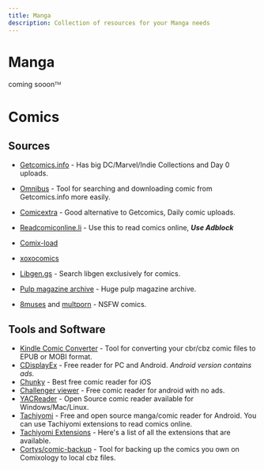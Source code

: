 ```yaml
---
title: Manga
description: Collection of resources for your Manga needs
---
```


# Manga
coming sooonᵀᴹ

# Comics

## Sources

* [Getcomics.info](https://getcomics.info/ ) - Has big DC/Marvel/Indie Collections and Day 0 uploads.

* [Omnibus](https://github.com/fireshaper/Omnibus) - Tool for searching and downloading comic from Getcomics.info more easily.

* [Comicextra](https://www.comicextra.com/) - Good alternative to Getcomics, Daily comic uploads. 

* [Readcomiconline.li](https://readcomiconline.li/) - Use this to read comics online, **_Use Adblock_**

* [Comix-load](https://comix-load.in/)

* [xoxocomics](https://xoxocomics.com/comic/batman-the-long-halloween-1998)

* [Libgen.gs](http://libgen.gs/comics/index.php) - Search libgen exclusively for comics. 

* [Pulp magazine archive](https://archive.org/details/pulpmagazinearchive) - Huge pulp magazine archive. 

* [8muses](https://8muses.xxx/) and [multporn](https://multporn.net/) - NSFW comics.

 

## Tools and Software

* [Kindle Comic Converter](https://kcc.iosphe.re/) - Tool for converting your cbr/cbz comic files to EPUB or MOBI format.  
* [CDisplayEx](https://www.cdisplayex.com/) - Free reader for PC and Android. _Android version contains ads._
* [Chunky](https://apps.apple.com/app/chunky-comic-reader/id663567628) - Best free comic reader for iOS
* [Challenger viewer](https://play.google.com/store/apps/details?id=org.kill.geek.bdviewer) - Free comic reader for android with no ads.
* [YACReader](https://www.yacreader.com/downloads) - Open Source comic reader available for Windows/Mac/Linux. 
* [Tachiyomi](https://tachiyomi.org/) - Free and open source manga/comic reader for Android. You can use Tachiyomi extensions to read comics online.
* [Tachiyomi Extensions](https://tachiyomi.org/extensions/) - Here's a list of all the extensions that are available. 
* [Cortys/comic-backup](https://github.com/Cortys/comic-backup) - Tool for backing up the comics you own on Comixology to local cbz files.
